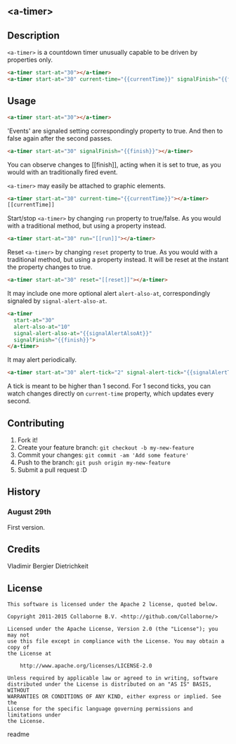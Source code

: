 ## &lt;a-timer&gt;

## Description

`<a-timer>` is a countdown timer unusually capable to be driven by properties only.

<!---
```
<custom-element-demo>
  <template>
    <script src="../webcomponentsjs/webcomponents-lite.js"></script>
    <link rel="import" href="a-timer.html">
    <style>
    </style>
    <next-code-block></next-code-block>
  </template>
</custom-element-demo>
```
-->
```html
<a-timer start-at="30"></a-timer>
<a-timer start-at="30" current-time="{{currentTime}}" signalFinish="{{finish}}"></a-timer>
```

## Usage

```html
<a-timer start-at="30"></a-timer>
```

'Events' are signaled setting correspondingly property to true. 
And then to false again after the second passes. 

```html
<a-timer start-at="30" signalFinish="{{finish}}"></a-timer>
```

You can observe changes to [[finish]], acting when it is set to true, 
as you would with an traditionally fired event.

`<a-timer>` may easily be attached to graphic elements.

```html
<a-timer start-at="30" current-time="{{currentTime}}"></a-timer>
[[currentTime]]
```

Start/stop `<a-timer>` by changing ```run``` property to true/false.
As you would with a traditional method, but using a property instead.

```html
<a-timer start-at="30" run="[[run]]"></a-timer>
```

Reset `<a-timer>` by changing ```reset``` property to true.
As you would with a traditional method, but using a property instead.
It will be reset at the instant the property changes to true.

```html
<a-timer start-at="30" reset="[[reset]]"></a-timer>
```

It may include one more optional alert ```alert-also-at```, 
correspondingly signaled by ```signal-alert-also-at```.

```html
<a-timer 
  start-at="30" 
  alert-also-at="10" 
  signal-alert-also-at="{{signalAlertAlsoAt}}" 
  signalFinish="{{finish}}">
</a-timer>
```

It may alert periodically.

```html
<a-timer start-at="30" alert-tick="2" signal-alert-tick="{{signalAlertTick}}"></a-timer>
```
A tick is meant to be higher than 1 second. For 1 second ticks, 
you can watch changes directly on ```current-time``` property, which updates every second. 

## Contributing

1. Fork it!
2. Create your feature branch: `git checkout -b my-new-feature`
3. Commit your changes: `git commit -am 'Add some feature'`
4. Push to the branch: `git push origin my-new-feature`
5. Submit a pull request :D

## History

### August 29th
First version.

## Credits

Vladimir Bergier Dietrichkeit

## License  

    This software is licensed under the Apache 2 license, quoted below.

    Copyright 2011-2015 Collaborne B.V. <http://github.com/Collaborne/>

    Licensed under the Apache License, Version 2.0 (the "License"); you may not
    use this file except in compliance with the License. You may obtain a copy of
    the License at

        http://www.apache.org/licenses/LICENSE-2.0

    Unless required by applicable law or agreed to in writing, software
    distributed under the License is distributed on an "AS IS" BASIS, WITHOUT
    WARRANTIES OR CONDITIONS OF ANY KIND, either express or implied. See the
    License for the specific language governing permissions and limitations under
    the License.
</content>
  <tabTrigger>readme</tabTrigger>
</snippet>